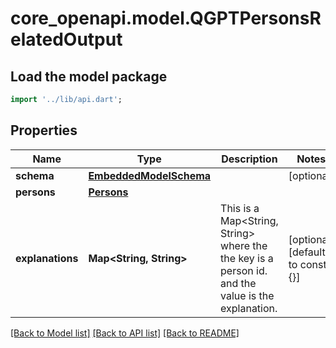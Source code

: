 # core_openapi.model.QGPTPersonsRelatedOutput

## Load the model package
```dart
import '../lib/api.dart';
```

## Properties
Name | Type | Description | Notes
------------ | ------------- | ------------- | -------------
**schema** | [**EmbeddedModelSchema**](EmbeddedModelSchema.md) |  | [optional] 
**persons** | [**Persons**](Persons.md) |  | 
**explanations** | **Map<String, String>** | This is a Map<String, String> where the the key is a person id. and the value is the explanation. | [optional] [default to const {}]

[[Back to Model list]](../README.md#documentation-for-models) [[Back to API list]](../README.md#documentation-for-api-endpoints) [[Back to README]](../README.md)


